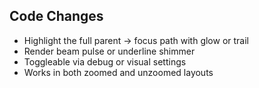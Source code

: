 ## Code Changes

- Highlight the full parent → focus path with glow or trail
- Render beam pulse or underline shimmer
- Toggleable via debug or visual settings
- Works in both zoomed and unzoomed layouts
